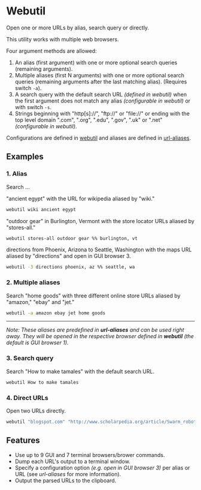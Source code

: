 
# Webutil

Open one or more URLs by alias, search query or directly.

This utility works with multiple web browsers.

Four argument methods are allowed:

1. An alias (first argument) with one or more optional search queries (remaining arguments).
2. Multiple aliases (first N arguments) with one or more optional search queries (remaining arguments after the last matching alias). (Requires switch `-a`).
3. A search query with the default search URL *(defined in webutil)* when the first argument does not match any alias *(configurable in webutil)* or with switch `-s`.
4. Strings beginning with "http[s]://", "ftp://" or "file://" or ending with the top level domain ".com", ".org", ".edu", ".gov", ".uk" or ".net" *(configurable in webutil)*.

Configurations are defined in [webutil](webutil) and aliases are defined in [url-aliases](url-aliases).

## Examples

### 1. Alias

Search ...

"ancient egypt" with the URL for wikipedia aliased by "wiki."

```bash
webutil wiki ancient egypt
```

"outdoor gear" in Burlington, Vermont with the store locator URLs aliased by "stores-all."

```bash
webutil stores-all outdoor gear %% burlington, vt
```

directions from Phoenix, Arizona to Seattle, Washington with the maps URL aliased by "directions" and open in GUI browser 3.

```bash
webutil -3 directions phoenix, az %% seattle, wa
```

### 2. Multiple aliases

Search "home goods" with three different online store URLs aliased by "amazon," "ebay" and "jet."

```bash
webutil -a amazon ebay jet home goods
```

---

*Note: These aliases are predefined in **url-aliases** and can be used right away. They will be opened in the respective browser defined in **webutil** (the default is GUI browser 1).*

### 3. Search query

Search "How to make tamales" with the default search URL.

```bash
webutil How to make tamales
```

### 4. Direct URLs

Open two URLs directly.

```bash
webutil "blogspot.com" "http://www.scholarpedia.org/article/Swarm_robotics"
```

## Features

* Use up to 9 GUI and 7 terminal browsers/brower commands.
* Dump each URL's output to a terminal window.
* Specify a configuration option *(e.g. open in GUI browser 3)* per alias or URL (see *url-aliases* for more information).
* Output the parsed URLs to the clipboard.
